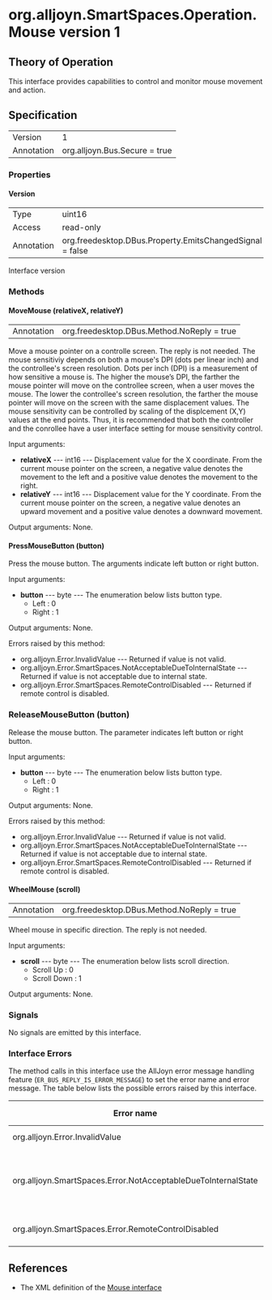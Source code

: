 # org.alljoyn.SmartSpaces.Operation.Mouse version 1

## Theory of Operation
This interface provides capabilities to control and monitor mouse movement
and action.

## Specification

|            |                                                                |
|------------|----------------------------------------------------------------|
| Version    | 1                                                              |
| Annotation | org.alljoyn.Bus.Secure = true                                  |

### Properties

#### Version

|            |                                                                |
|------------|----------------------------------------------------------------|
| Type       | uint16                                                         |
| Access     | read-only                                                      |
| Annotation | org.freedesktop.DBus.Property.EmitsChangedSignal = false       |

Interface version

### Methods

#### MoveMouse (relativeX, relativeY)

|            |                                                                |
|------------|----------------------------------------------------------------|
| Annotation | org.freedesktop.DBus.Method.NoReply = true                     |

Move a mouse pointer on a controlle screen. The reply is not needed. The mouse
sensitiviy depends on both a mouse's DPI (dots per linear inch) and the controllee's
screen resolution. Dots per inch (DPI) is a measurement of how sensitive a mouse
is. The higher the mouse’s DPI, the farther the mouse pointer will move on the
controllee screen, when a user moves the mouse. The lower the controllee's
screen resolution, the farther the mouse pointer will move on the screen with
the same displacement values. The mouse sensitivity can be controlled by scaling
of the displcement (X,Y) values at the end points. Thus, it is recommended that
both the controller and the conrollee have a user interface setting for mouse
sensitivity control.

Input arguments:
  * **relativeX** --- int16 --- Displacement value for the X coordinate. From
  the current mouse pointer on the screen, a negative value denotes the movement
  to the left and a positive value denotes the movement to the right.
  * **relativeY** --- int16 --- Displacement value for the Y coordinate. From
  the current mouse pointer on the screen, a negative value denotes an upward
  movement and a positive value denotes a downward movement.

Output arguments: None.

#### PressMouseButton (button)

Press the mouse button. The arguments indicate left button or right button.

Input arguments:
  * **button** --- byte --- The enumeration below lists button type.
    * Left : 0
    * Right : 1

Output arguments: None.

Errors raised by this method:
  * org.alljoyn.Error.InvalidValue --- Returned if value is not valid.
  * org.alljoyn.Error.SmartSpaces.NotAcceptableDueToInternalState --- Returned
  if value is not acceptable due to internal state.
  * org.alljoyn.Error.SmartSpaces.RemoteControlDisabled --- Returned if remote
  control is disabled.

### ReleaseMouseButton (button)

Release the mouse button. The parameter indicates left button or right button.

Input arguments:
  * **button** --- byte --- The enumeration below lists button type.
    * Left : 0
    * Right : 1

Output arguments: None.

Errors raised by this method:
  * org.alljoyn.Error.InvalidValue --- Returned if value is not valid.
  * org.alljoyn.Error.SmartSpaces.NotAcceptableDueToInternalState --- Returned
  if value is not acceptable due to internal state.
  * org.alljoyn.Error.SmartSpaces.RemoteControlDisabled --- Returned if remote
  control is disabled.

#### WheelMouse (scroll)

|            |                                                                |
|------------|----------------------------------------------------------------|
| Annotation | org.freedesktop.DBus.Method.NoReply = true                     |

Wheel mouse in specific direction. The reply is not needed.

Input arguments:
  * **scroll** --- byte --- The enumeration below lists scroll direction.
    * Scroll Up : 0
    * Scroll Down : 1

Output arguments: None.

### Signals

No signals are emitted by this interface.

### Interface Errors

The method calls in this interface use the AllJoyn error message handling
feature (`ER_BUS_REPLY_IS_ERROR_MESSAGE`) to set the error name and error
message. The table below lists the possible errors raised by this interface.

| Error name                                                    | Error message                                      |
|---------------------------------------------------------------|----------------------------------------------------|
| org.alljoyn.Error.InvalidValue                                | Invalid value                                      |
| org.alljoyn.SmartSpaces.Error.NotAcceptableDueToInternalState | The value is not acceptable due to internal state  |
| org.alljoyn.SmartSpaces.Error.RemoteControlDisabled           | Remote control disabled                            |

## References

  * The XML definition of the [Mouse interface](Mouse-v1.xml)
